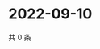 # 2022-09-10

共 0 条

<!-- BEGIN WEIBO -->
<!-- 最后更新时间 Sat Sep 10 2022 16:21:31 GMT+0800 (China Standard Time) -->

<!-- END WEIBO -->

